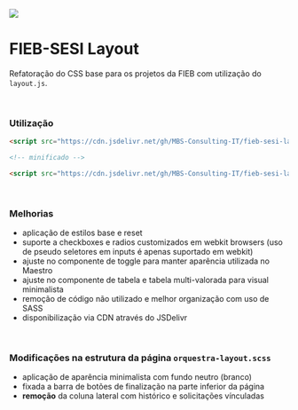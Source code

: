 [![](https://cdn.jsdelivr.net/gh/MBS-Consulting-IT/fieb-sesi-layout/badge)](https://cdn.jsdelivr.net/gh/MBS-Consulting-IT/fieb-sesi-layout)

# FIEB-SESI Layout

Refatoração do CSS base para os projetos da FIEB com utilização do `layout.js`.

<br>

### Utilização
```html
<script src="https://cdn.jsdelivr.net/gh/MBS-Consulting-IT/fieb-sesi-layout@latest/dist/layout-v2.css"></script>

<!-- minificado -->

<script src="https://cdn.jsdelivr.net/gh/MBS-Consulting-IT/fieb-sesi-layout@latest/dist/layout-v2.min.css"></script>
```

<br>

### Melhorias
- aplicação de estilos base e reset
- suporte a checkboxes e radios customizados em webkit browsers (uso de pseudo seletores em inputs é apenas suportado em webkit)
- ajuste no componente de toggle para manter aparência utilizada no Maestro
- ajuste no componente de tabela e tabela multi-valorada para visual minimalista
- remoção de código não utilizado e melhor organização com uso de SASS
- disponibilização via CDN através do JSDelivr

<br>

### Modificações na estrutura da página `orquestra-layout.scss`
- aplicação de aparência minimalista com fundo neutro (branco)
- fixada a barra de botões de finalização na parte inferior da página
- **remoção** da coluna lateral com histórico e solicitações vínculadas

